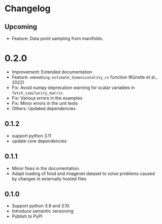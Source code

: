 # Changelog

## Upcoming
- Feature: Data point sampling from manifolds.
# 0.2.0

- Improvement: Extended documentation
- Feature: `embedding.estimate_dimensionality_cv` function (Künstle et al., 2022)
- Fix: Avoid numpy deprecation warning for scalar variables in `fetch_similarity_matrix`
- Fix: Various errors in the examples
- Fix: Minor errors in the unit tests
- Others: Updated dependencies

## 0.1.2

- support python 3.11
- update core dependencies
  
## 0.1.1

- Minor fixes in the documentation.
- Adapt loading of food and imagenet dataset to solve problems caused by changes in externally hosted files
  
## 0.1.0

- Support python 3.9 and 3.10.
- Introduce semantic versioning
- Publish to PyPI
